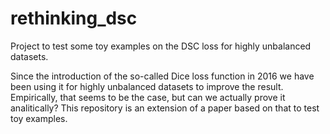 # rethinking_dsc

Project to test some toy examples on the DSC loss for highly unbalanced datasets.

Since the introduction of the so-called Dice loss function in 2016 we have been using it for highly unbalanced datasets to improve the result. Empirically, that seems to be the case, but can we actually prove it analitically? This repository is an extension of a paper based on that to test toy examples.
